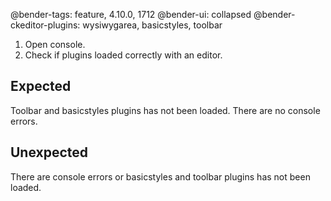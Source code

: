 @bender-tags: feature, 4.10.0, 1712
@bender-ui: collapsed
@bender-ckeditor-plugins: wysiwygarea, basicstyles, toolbar

1. Open console.
2. Check if plugins loaded correctly with an editor.

## Expected
Toolbar and basicstyles plugins has not been loaded. There are no console errors.

## Unexpected

There are console errors or basicstyles and toolbar plugins has not been loaded.
